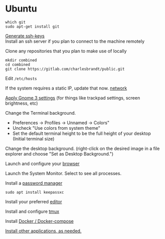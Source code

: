# Ubuntu

```
which git
sudo apt-get install git
```

[Generate ssh-keys](../terminal/ssh.md)  
Install an ssh server if you plan to connect to the machine remotely  

Clone any repositories that you plan to make use of locally

```
mkdir combined
cd combined
git clone https://gitlab.com/charlesbrandt/public.git
```

Edit `/etc/hosts`

If the system requires a static IP, update that now. [network](../network.md)

[Apply Gnome 3 settings](window-managers/gnome3.md) (for things like trackpad settings, screen brightness, etc)

Change the Terminal background.   
  - Preferences -> Profiles -> Unnamed -> Colors"  
  - Uncheck "Use colors from system theme"  
  - Set the default terminal height to be the full height of your desktop  
    (Initial terminal size)

Change the desktop background. (right-click on the desired image in a file explorer and choose "Set as Desktop Background.")

Launch and configure your [browser](../browsers.md)  

Launch the System Monitor. Select to see all processes.  

Install a [password manager](../password-manager.md)

```
sudo apt install keepassxc
```

Install your preferred [editor](../editors/)  

Install and configure [tmux](../terminal/tmux.md)  



Install [Docker / Docker-compose](../virtualization/docker.md)  


[Install other applications, as needed.](../applications.md)

